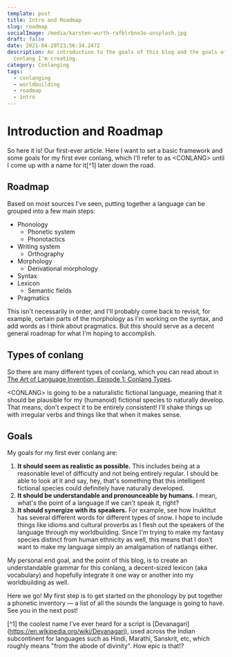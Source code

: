 ```yaml
---
template: post
title: Intro and Roadmap
slug: roadmap
socialImage: /media/karsten-wurth-rafblrbne3o-unsplash.jpg
draft: false
date: 2021-04-20T23:56:34.247Z
description: An introduction to the goals of this blog and the goals of the
  conlang I'm creating.
category: Conlanging
tags:
  - conlanging
  - worldbuilding
  - roadmap
  - intro
---
```

# Introduction and Roadmap 

So here it is! Our first-ever article. Here I want to set a basic framework and some goals for my first ever conlang, which I'll refer to as \<CONLANG> until I come up with a name for it[^1] later down the road.

## Roadmap

Based on most sources I've seen, putting together a language can be grouped into a few main steps:

* Phonology
  * Phonetic system
  * Phonotactics
* Writing system
  * Orthography
* Morphology
  * Derivational morphology
* Syntax
* Lexicon
  * Semantic fields
* Pragmatics

This isn't necessarily in order, and I'll probably come back to revisit, for example, certain parts of the morphology as I'm working on the syntax, and add words as I think about pragmatics. But this should serve as a decent general roadmap for what I'm hoping to accomplish.

## Types of conlang

So there are many different types of conlang, which you can read about in [The Art of Language Invention, Episode 1: Conlang Types](https://youtu.be/Mxmc8zo5Jns?list=PLyfe6tMeBf5W_O3YDqDnk4gqlMODILPpe).

\<CONLANG> is going to be a naturalistic fictional language, meaning that it should be plausible for my (humanoid) fictional species to naturally develop. That means, don't expect it to be entirely consistent! I'll shake things up with irregular verbs and things like that when it makes sense.

## Goals

My goals for my first ever conlang are:

1. **It should seem as realistic as possible.** This includes being at a reasonable level of difficulty and not being entirely regular. I should be able to look at it and say, hey, that's something that this intelligent fictional species could definitely have naturally developed.
2. **It should be understandable and pronounceable by humans.** I mean, what's the point of a language if we can't speak it, right?
3. **It should synergize with its speakers.** For example, see how Inuktitut has several different words for different types of snow. I hope to include things like idioms and cultural proverbs as I flesh out the speakers of the language through my worldbuilding. Since I'm trying to make my fantasy species distinct from human ethnicity as well, this means that I don't want to make my language simply an amalgamation of natlangs either.

My personal end goal, and the point of this blog, is to create an understandable grammar for this conlang, a decent-sized lexicon (aka vocabulary) and hopefully integrate it one way or another into my worldbuilding as well.

Here we go! My first step is to get started on the phonology by put together a phonetic inventory — a list of all the sounds the language is going to have. See you in the next post!

[^1] the coolest name I've ever heard for a script is \[Devanagari](https://en.wikipedia.org/wiki/Devanagari), used across the Indian subcontinent for languages such as Hindi, Marathi, Sanskrit, etc, which roughly means "from the abode of divinity". How epic is that!?